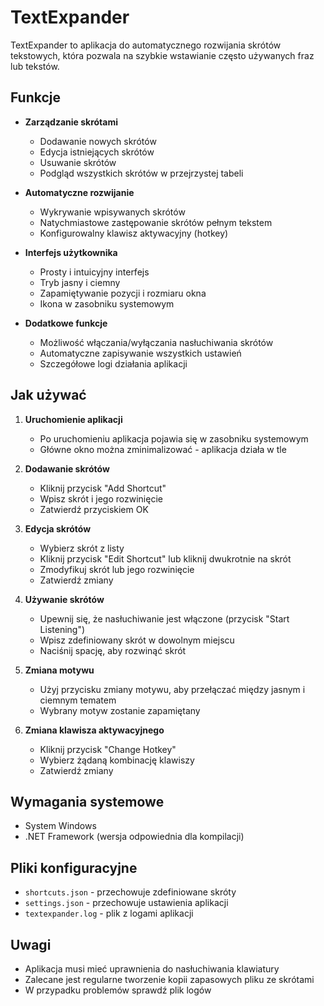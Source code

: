 # TextExpander

TextExpander to aplikacja do automatycznego rozwijania skrótów tekstowych, która pozwala na szybkie wstawianie często używanych fraz lub tekstów.

## Funkcje

- **Zarządzanie skrótami**

  - Dodawanie nowych skrótów
  - Edycja istniejących skrótów
  - Usuwanie skrótów
  - Podgląd wszystkich skrótów w przejrzystej tabeli

- **Automatyczne rozwijanie**

  - Wykrywanie wpisywanych skrótów
  - Natychmiastowe zastępowanie skrótów pełnym tekstem
  - Konfigurowalny klawisz aktywacyjny (hotkey)

- **Interfejs użytkownika**

  - Prosty i intuicyjny interfejs
  - Tryb jasny i ciemny
  - Zapamiętywanie pozycji i rozmiaru okna
  - Ikona w zasobniku systemowym

- **Dodatkowe funkcje**
  - Możliwość włączania/wyłączania nasłuchiwania skrótów
  - Automatyczne zapisywanie wszystkich ustawień
  - Szczegółowe logi działania aplikacji

## Jak używać

1. **Uruchomienie aplikacji**

   - Po uruchomieniu aplikacja pojawia się w zasobniku systemowym
   - Główne okno można zminimalizować - aplikacja działa w tle

2. **Dodawanie skrótów**

   - Kliknij przycisk "Add Shortcut"
   - Wpisz skrót i jego rozwinięcie
   - Zatwierdź przyciskiem OK

3. **Edycja skrótów**

   - Wybierz skrót z listy
   - Kliknij przycisk "Edit Shortcut" lub kliknij dwukrotnie na skrót
   - Zmodyfikuj skrót lub jego rozwinięcie
   - Zatwierdź zmiany

4. **Używanie skrótów**

   - Upewnij się, że nasłuchiwanie jest włączone (przycisk "Start Listening")
   - Wpisz zdefiniowany skrót w dowolnym miejscu
   - Naciśnij spację, aby rozwinąć skrót

5. **Zmiana motywu**

   - Użyj przycisku zmiany motywu, aby przełączać między jasnym i ciemnym tematem
   - Wybrany motyw zostanie zapamiętany

6. **Zmiana klawisza aktywacyjnego**
   - Kliknij przycisk "Change Hotkey"
   - Wybierz żądaną kombinację klawiszy
   - Zatwierdź zmiany

## Wymagania systemowe

- System Windows
- .NET Framework (wersja odpowiednia dla kompilacji)

## Pliki konfiguracyjne

- `shortcuts.json` - przechowuje zdefiniowane skróty
- `settings.json` - przechowuje ustawienia aplikacji
- `textexpander.log` - plik z logami aplikacji

## Uwagi

- Aplikacja musi mieć uprawnienia do nasłuchiwania klawiatury
- Zalecane jest regularne tworzenie kopii zapasowych pliku ze skrótami
- W przypadku problemów sprawdź plik logów
